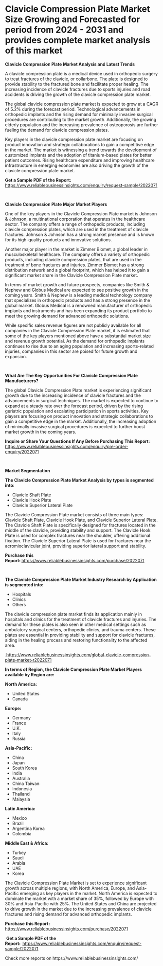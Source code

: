 <p><h1>Clavicle Compression Plate Market Size Growing and Forecasted for period from 2024 - 2031 and provides complete market analysis of this market</h1></p><p><strong>Clavicle Compression Plate Market Analysis and Latest Trends</strong></p>
<p><p>A clavicle compression plate is a medical device used in orthopedic surgery to treat fractures of the clavicle, or collarbone. The plate is designed to provide stability to the fractured bone and facilitate proper healing. The increasing incidence of clavicle fractures due to sports injuries and road accidents is driving the growth of the clavicle compression plate market. </p><p>The global clavicle compression plate market is expected to grow at a CAGR of 5.2% during the forecast period. Technological advancements in orthopedic implants and the rising demand for minimally invasive surgical procedures are contributing to the market growth. Additionally, the growing elderly population and the increasing prevalence of osteoporosis are further fueling the demand for clavicle compression plates.</p><p>Key players in the clavicle compression plate market are focusing on product innovation and strategic collaborations to gain a competitive edge in the market. The market is witnessing a trend towards the development of customized implants and the adoption of titanium-based plates for better patient outcomes. Rising healthcare expenditure and improving healthcare infrastructure in emerging economies are also driving the growth of the clavicle compression plate market.</p></p>
<p><strong>Get a Sample PDF of the Report:&nbsp;</strong> <a href="https://www.reliablebusinessinsights.com/enquiry/request-sample/2022071">https://www.reliablebusinessinsights.com/enquiry/request-sample/2022071</a></p>
<p>&nbsp;</p>
<p><strong>Clavicle Compression Plate Major Market Players</strong></p>
<p><p>One of the key players in the Clavicle Compression Plate market is Johnson & Johnson, a multinational corporation that operates in the healthcare sector. The company offers a range of orthopedic products, including clavicle compression plates, which are used in the treatment of clavicle fractures. Johnson & Johnson has a strong market presence and is known for its high-quality products and innovative solutions.</p><p>Another major player in the market is Zimmer Biomet, a global leader in musculoskeletal healthcare. The company offers a variety of orthopedic products, including clavicle compression plates, that are used in the treatment of bone fractures and injuries. Zimmer Biomet has a strong distribution network and a global footprint, which has helped it to gain a significant market share in the Clavicle Compression Plate market.</p><p>In terms of market growth and future prospects, companies like Smith & Nephew and Globus Medical are expected to see positive growth in the coming years. Smith & Nephew is a leading medical technology company that specializes in orthopedic products and has a strong presence in the global market. Globus Medical is a renowned manufacturer of orthopedic implants and instruments and has been expanding its product portfolio to meet the growing demand for advanced orthopedic solutions.</p><p>While specific sales revenue figures are not publicly available for all companies in the Clavicle Compression Plate market, it is estimated that some of the key players mentioned above have a substantial market size and revenue growth potential. As the demand for orthopedic implants continues to rise due to an aging population and increasing sports-related injuries, companies in this sector are poised for future growth and expansion.</p></p>
<p>&nbsp;</p>
<p><strong>What Are The Key Opportunities For Clavicle Compression Plate Manufacturers?</strong></p>
<p><p>The global Clavicle Compression Plate market is experiencing significant growth due to the increasing incidence of clavicle fractures and the advancements in surgical techniques. The market is expected to continue to expand at a steady rate over the forecast period, driven by the rising geriatric population and escalating participation in sports activities. Key players are focusing on product innovation and strategic collaborations to gain a competitive edge in the market. Additionally, the increasing adoption of minimally invasive surgical procedures is expected to further boost market growth in the coming years.</p></p>
<p><strong>Inquire or Share Your Questions If Any Before Purchasing This Report:</strong> <a href="https://www.reliablebusinessinsights.com/enquiry/pre-order-enquiry/2022071">https://www.reliablebusinessinsights.com/enquiry/pre-order-enquiry/2022071</a></p>
<p>&nbsp;</p>
<p><strong>Market Segmentation</strong></p>
<p><strong>The Clavicle Compression Plate Market Analysis by types is segmented into:</strong></p>
<p><ul><li>Clavicle Shaft Plate</li><li>Clavicle Hook Plate</li><li>Clavicle Superior Lateral Plate</li></ul></p>
<p><p>The Clavicle Compression Plate market consists of three main types: Clavicle Shaft Plate, Clavicle Hook Plate, and Clavicle Superior Lateral Plate. The Clavicle Shaft Plate is specifically designed for fractures located in the middle of the clavicle, providing stability and support. The Clavicle Hook Plate is used for complex fractures near the shoulder, offering additional fixation. The Clavicle Superior Lateral Plate is used for fractures near the acromioclavicular joint, providing superior lateral support and stability.</p></p>
<p><strong>Purchase this Report:&nbsp;</strong><a href="https://www.reliablebusinessinsights.com/purchase/2022071">https://www.reliablebusinessinsights.com/purchase/2022071</a></p>
<p>&nbsp;</p>
<p><strong>The Clavicle Compression Plate Market Industry Research by Application is segmented into:</strong></p>
<p><ul><li>Hospitals</li><li>Clinics</li><li>Others</li></ul></p>
<p><p>The clavicle compression plate market finds its application mainly in hospitals and clinics for the treatment of clavicle fractures and injuries. The demand for these plates is also seen in other medical settings such as ambulatory surgical centers, orthopedic clinics, and trauma centers. These plates are essential in providing stability and support for clavicle fractures, aiding in the healing process and restoring functionality to the affected area.</p></p>
<p><a href="https://www.reliablebusinessinsights.com/global-clavicle-compression-plate-market-r2022071">&nbsp;https://www.reliablebusinessinsights.com/global-clavicle-compression-plate-market-r2022071</a></p>
<p><strong>In terms of Region, the Clavicle Compression Plate Market Players available by Region are:</strong></p>
<p>
    <p> <strong> North America: </strong>
        <ul>
            <li>United States</li>
            <li>Canada</li>
        </ul>
        </p> 
    <p> <strong> Europe: </strong>
        <ul>
            <li>Germany</li>
            <li>France</li>
            <li>U.K.</li>
            <li>Italy</li>
            <li>Russia</li>
        </ul>
        </p> 
    <p> <strong> Asia-Pacific: </strong>
        <ul>
            <li>China</li>
            <li>Japan</li>
            <li>South Korea</li>
            <li>India</li>
            <li>Australia</li>
            <li>China Taiwan</li>
            <li>Indonesia</li>
            <li>Thailand</li>
            <li>Malaysia</li>
        </ul>
        </p> 
    <p> <strong> Latin America: </strong>
        <ul>
            <li>Mexico</li>
            <li>Brazil</li>
            <li>Argentina Korea</li>
            <li>Colombia</li>
        </ul>
        </p> 
    <p> <strong> Middle East & Africa: </strong>
        <ul>
            <li>Turkey</li>
            <li>Saudi</li>
            <li>Arabia</li>
            <li>UAE</li>
            <li>Korea</li>
        </ul>
    </p>
    </p>
<p><p>The Clavicle Compression Plate Market is set to experience significant growth across multiple regions, with North America, Europe, and Asia-Pacific emerging as key players in the market. North America is expected to dominate the market with a market share of 35%, followed by Europe with 30% and Asia-Pacific with 25%. The United States and China are projected to drive growth in the market due to the increasing prevalence of clavicle fractures and rising demand for advanced orthopedic implants.</p></p>
<p><strong>Purchase this Report: </strong><a href="https://www.reliablebusinessinsights.com/purchase/2022071">https://www.reliablebusinessinsights.com/purchase/2022071</a></p>
<p>&nbsp;<strong>Get a Sample PDF of the Report:&nbsp;&nbsp;</strong><a href="https://www.reliablebusinessinsights.com/enquiry/request-sample/2022071">https://www.reliablebusinessinsights.com/enquiry/request-sample/2022071</a></p>
<p><strong></strong></p>
<p>Check more reports on https://www.reliablebusinessinsights.com/</p>